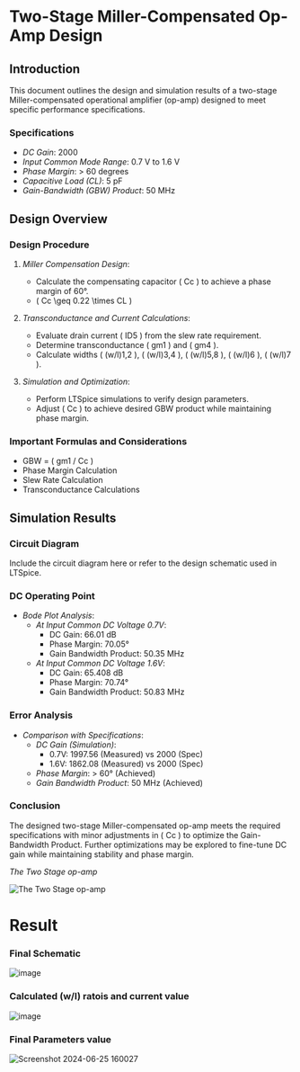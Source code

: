 # Two-Stage Miller-Compensated Op-Amp Design

## Introduction

This document outlines the design and simulation results of a two-stage Miller-compensated operational amplifier (op-amp) designed to meet specific performance specifications.

### Specifications

- *DC Gain*: 2000
- *Input Common Mode Range*: 0.7 V to 1.6 V
- *Phase Margin*: > 60 degrees
- *Capacitive Load (CL)*: 5 pF
- *Gain-Bandwidth (GBW) Product*: 50 MHz

## Design Overview

### Design Procedure

1. *Miller Compensation Design*:
   - Calculate the compensating capacitor \( Cc \) to achieve a phase margin of 60°.
   - \( Cc \geq 0.22 \times CL \)

2. *Transconductance and Current Calculations*:
   - Evaluate drain current \( ID5 \) from the slew rate requirement.
   - Determine transconductance \( gm1 \) and \( gm4 \).
   - Calculate widths \( (w/l)1,2 \), \( (w/l)3,4 \), \( (w/l)5,8 \), \( (w/l)6 \), \( (w/l)7 \).

3. *Simulation and Optimization*:
   - Perform LTSpice simulations to verify design parameters.
   - Adjust \( Cc \) to achieve desired GBW product while maintaining phase margin.

### Important Formulas and Considerations

- GBW = \( gm1 / Cc \)
- Phase Margin Calculation
- Slew Rate Calculation
- Transconductance Calculations

## Simulation Results

### Circuit Diagram

Include the circuit diagram here or refer to the design schematic used in LTSpice.

### DC Operating Point

- *Bode Plot Analysis*:
  - *At Input Common DC Voltage 0.7V*:
    - DC Gain: 66.01 dB
    - Phase Margin: 70.05°
    - Gain Bandwidth Product: 50.35 MHz
  - *At Input Common DC Voltage 1.6V*:
    - DC Gain: 65.408 dB
    - Phase Margin: 70.74°
    - Gain Bandwidth Product: 50.83 MHz

### Error Analysis

- *Comparison with Specifications*:
  - *DC Gain (Simulation)*:
    - 0.7V: 1997.56 (Measured) vs 2000 (Spec)
    - 1.6V: 1862.08 (Measured) vs 2000 (Spec)
  - *Phase Margin*: > 60° (Achieved)
  - *Gain Bandwidth Product*: 50 MHz (Achieved)

### Conclusion

The designed two-stage Miller-compensated op-amp meets the required specifications with minor adjustments in \( Cc \) to optimize the Gain-Bandwidth Product. Further optimizations may be explored to fine-tune DC gain while maintaining stability and phase margin.

*The Two Stage op-amp*

![The Two Stage op-amp](https://github.com/Aryansh-kr/Commnet-24-PS1/assets/127012188/6428d521-5518-4080-ba08-725ba77fdf7a)

# Result
### Final Schematic
![image](https://github.com/Aditya24jar/Two-Stage-Opamp-Design/assets/126892937/6b088c56-f13b-49b9-95b0-ea1f8e628759)

### Calculated (w/l) ratois and current value
![image](https://github.com/Aryansh-kr/Commnet-24-PS1/assets/127012188/eebda71e-9529-490e-abe9-cd8a179bc997)

### Final Parameters value
![Screenshot 2024-06-25 160027](https://github.com/Aditya24jar/Two-Stage-Opamp-Design/assets/126892937/3f8a7966-2930-4629-9840-a3d752e26f76)

